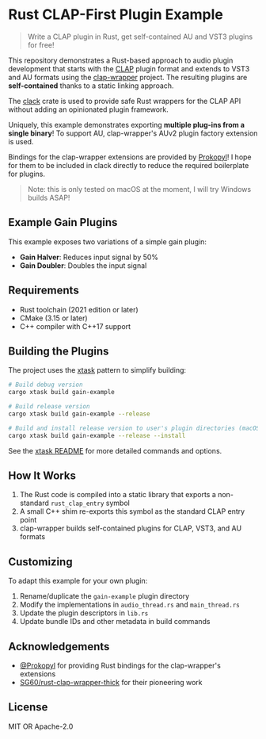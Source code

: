 # Rust CLAP-First Plugin Example

> Write a CLAP plugin in Rust, get self-contained AU and VST3 plugins for free!

This repository demonstrates a Rust-based approach to audio plugin development that starts with
the [CLAP](https://cleveraudio.org/) plugin format and extends to VST3 and AU formats using
the [clap-wrapper](https://github.com/free-audio/clap-wrapper/) project.
The resulting plugins are **self-contained** thanks to a static linking approach.

The [clack](https://github.com/prokopyl/clack) crate is used to provide safe Rust wrappers 
for the CLAP API without adding an opinionated plugin framework.

Uniquely, this example demonstrates exporting **multiple plug-ins from a single binary**!
To support AU, clap-wrapper's AUv2 plugin factory extension is used.

Bindings for the clap-wrapper extensions are provided by [Prokopyl](https://github.com/prokopyl)!
I hope for them to be included in clack directly to reduce the required boilerplate for plugins.

> Note: this is only tested on macOS at the moment, I will try Windows builds ASAP!

## Example Gain Plugins

This example exposes two variations of a simple gain plugin:

- **Gain Halver**: Reduces input signal by 50%
- **Gain Doubler**: Doubles the input signal

## Requirements

- Rust toolchain (2021 edition or later)
- CMake (3.15 or later)
- C++ compiler with C++17 support

## Building the Plugins

The project uses the [xtask](https://github.com/matklad/cargo-xtask) pattern to simplify building:

```bash
# Build debug version
cargo xtask build gain-example

# Build release version
cargo xtask build gain-example --release

# Build and install release version to user's plugin directories (macOS/Linux only)
cargo xtask build gain-example --release --install
```

See the [xtask README](./xtask/README.md) for more detailed commands and options.

## How It Works

1. The Rust code is compiled into a static library that exports a non-standard `rust_clap_entry` symbol
2. A small C++ shim re-exports this symbol as the standard CLAP entry point
3. clap-wrapper builds self-contained plugins for CLAP, VST3, and AU formats

## Customizing

To adapt this example for your own plugin:

1. Rename/duplicate the `gain-example` plugin directory
2. Modify the implementations in `audio_thread.rs` and `main_thread.rs`
3. Update the plugin descriptors in `lib.rs`
4. Update bundle IDs and other metadata in build commands

## Acknowledgements

- [@Prokopyl](https://github.com/prokopyl) for providing Rust bindings for the clap-wrapper's extensions
- [SG60/rust-clap-wrapper-thick](https://github.com/SG60/rust-clap-wrapper-thick) for their pioneering work

## License

MIT OR Apache-2.0
